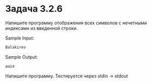 # Задача 3.2.6

Напишите программу отображения всех символов с нечетными индексами из введенной строки.

Sample Input:

```python
Balakirev
```

Sample Output:

```python
aaie
```

Напишите программу. Тестируется через stdin → stdout
